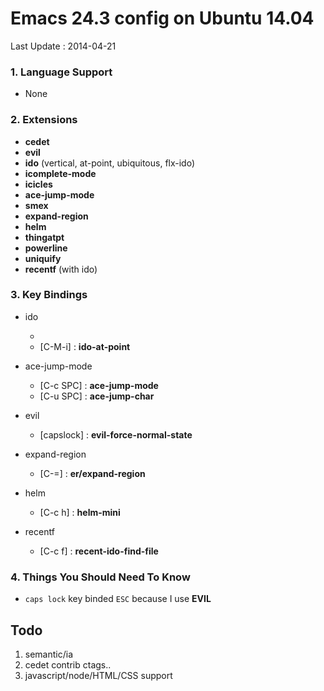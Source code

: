# Emacs 24.3 config on Ubuntu 14.04
Last Update : 2014-04-21

### 1. Language Support
* None

### 2. Extensions
- **cedet**
- **evil**
- **ido** (vertical, at-point, ubiquitous, flx-ido)
- **icomplete-mode**
- **icicles**
- **ace-jump-mode**
- **smex**
- **expand-region**
- **helm**
- **thingatpt**
- **powerline**
- **uniquify**
- **recentf** (with ido)

### 3. Key Bindings
- ido
  - [C-c i]: **ido-goto-symbol**
  - [C-M-i] : **ido-at-point**

- ace-jump-mode
	- [C-c SPC] : **ace-jump-mode**
	- [C-u SPC] : **ace-jump-char**

- evil
  - [capslock] : **evil-force-normal-state**

- expand-region
  - [C-=] : **er/expand-region**

- helm
  - [C-c h] : **helm-mini**

- recentf
  - [C-c f] : **recent-ido-find-file**

### 4. Things You Should Need To Know
- `caps lock` key binded `ESC` because I use **EVIL**

## Todo
1. semantic/ia
2. cedet contrib ctags..
3. javascript/node/HTML/CSS support


 
